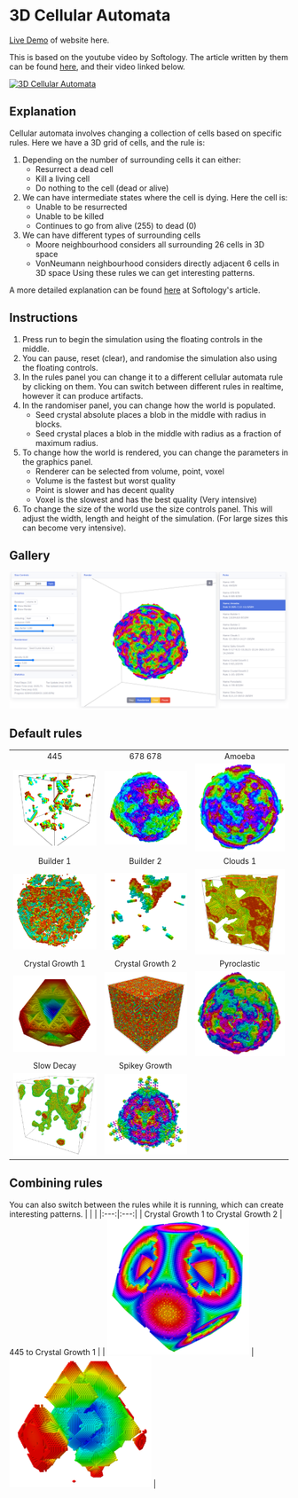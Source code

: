 # 3D Cellular Automata
[Live Demo](http://fiendchain.github.io/3D-Cellular-Automata) of website here.

This is based on the youtube video by Softology. The article written by them can be found [here](https://softologyblog.wordpress.com/2019/12/28/3d-cellular-automata-3/), and their video linked below.

[![3D Cellular Automata](http://img.youtube.com/vi/dQJ5aEsP6Fs/0.jpg)](http://youtu.be/dQJ5aEsP6Fs "3D Cellular Automata")

## Explanation
Cellular automata involves changing a collection of cells based on specific rules. Here we have a 3D grid of cells, and the rule is:
1. Depending on the number of surrounding cells it can either:
   - Resurrect a dead cell
   - Kill a living cell
   - Do nothing to the cell (dead or alive)
2. We can have intermediate states where the cell is dying. Here the cell is:
   - Unable to be resurrected
   - Unable to be killed
   - Continues to go from alive (255) to dead (0)
3. We can have different types of surrounding cells
   - Moore neighbourhood considers all surrounding 26 cells in 3D space
   - VonNeumann neighbourhood considers directly adjacent 6 cells in 3D space
Using these rules we can get interesting patterns.

A more detailed explanation can be found [here](https://softologyblog.wordpress.com/2019/12/28/3d-cellular-automata-3/) at Softology's article.

## Instructions
1. Press run to begin the simulation using the floating controls in the middle. 
2. You can pause, reset (clear), and randomise the simulation also using the floating controls.
3. In the rules panel you can change it to a different cellular automata rule by clicking on them. You can switch between different rules in realtime, however it can produce artifacts.
4. In the randomiser panel, you can change how the world is populated.
   - Seed crystal absolute places a blob in the middle with radius in blocks.
   - Seed crystal places a blob in the middle with radius as a fraction of maximum radius.
5. To change how the world is rendered, you can change the parameters in the graphics panel.
   - Renderer can be selected from volume, point, voxel
   - Volume is the fastest but worst quality
   - Point is slower and has decent quality 
   - Voxel is the slowest and has the best quality (Very intensive)
6. To change the size of the world use the size controls panel. This will adjust the width, length and height of the simulation. (For large sizes this can become very intensive).

## Gallery
![alt text](docs/images/app.PNG "Application")

## Default rules
| | | |
|:---:|:---:|:---:|
| 445 | 678 678 | Amoeba |
| <img src="src/images/445.PNG" alt="445" width="256"> | <img src="src/images/678 678.PNG" alt="678 678" width="256"> | <img src="src/images/amoeba.PNG" alt="Amoeba" width="256"> |
| Builder 1 | Builder 2 | Clouds 1 |
| <img src="src/images/builder-1.PNG" alt="Builder-1" width="256"> | <img src="src/images/builder-2.PNG" alt="Builder-2" width="256"> | <img src="src/images/clouds-1.PNG" alt="Clouds-1" width="256"> |
| Crystal Growth 1 | Crystal Growth 2 | Pyroclastic |
| <img src="src/images/crystal-growth-1.PNG" alt="Crystal-1" width="256"> | <img src="src/images/crystal-growth-2.PNG" alt="Crystal-2" width="256"> | <img src="src/images/pyroclastic.PNG" alt="Pyroclastic" width="256"> |
| Slow Decay | Spikey Growth |
| <img src="src/images/slow-decay.PNG" alt="Slow Decay" width="256"> | <img src="src/images/spikey-growth.PNG" alt="Spikey Growth" width="256"> |

## Combining rules
You can also switch between the rules while it is running, which can create interesting patterns.
| | |
|:---:|:---:|
| Crystal Growth 1 to Crystal Growth 2 | 445 to Crystal Growth 1 |
| <img src="docs/images/crystal-growth-1-2.PNG" alt="Crystal growth 1 to 2" width="256"> | <img src="docs/images/445-crystal-growth-1.PNG" alt="Crystal growth 1 to 2" width="256"> |
